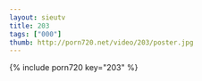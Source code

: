 ```yaml
--- 
layout: sieutv
title: 203
tags: ["000"]
thumb: http://porn720.net/video/203/poster.jpg
---
```

{% include porn720 key="203" %} 
